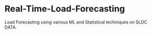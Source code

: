 # Real-Time-Load-Forecasting
Load Forecasting using various ML and Statistical techniques on SLDC DATA.
